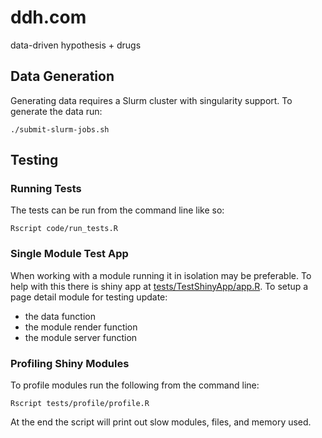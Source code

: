 # ddh.com
data-driven hypothesis + drugs

## Data Generation
Generating data requires a Slurm cluster with singularity support.
To generate the data run:
```
./submit-slurm-jobs.sh
```

## Testing

### Running Tests
The tests can be run from the command line like so:
```
Rscript code/run_tests.R
```

### Single Module Test App
When working with a module running it in isolation may be preferable.
To help with this there is shiny app at [tests/TestShinyApp/app.R](tests/TestShinyApp/app.R).
To setup a page detail module for testing update:
- the data function
- the module render function
- the module server function

### Profiling Shiny Modules
To profile modules run the following from the command line:
```
Rscript tests/profile/profile.R
```
At the end the script will print out slow modules, files, and memory used.

